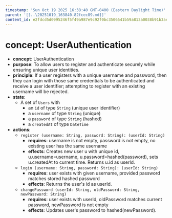 ```yaml
---
timestamp: 'Sun Oct 19 2025 16:38:40 GMT-0400 (Eastern Daylight Time)'
parent: '[[..\20251019_163840.82fcec89.md]]'
content_id: e2fdcd5d0995246f5f49a987e9c92f0bc3506541b59a813a0038b91b3aee3dd6
---
```


# concept: UserAuthentication

* **concept**: UserAuthentication
* **purpose**: To allow users to register and authenticate securely while ensuring unique user identities.
* **principle**: If a user registers with a unique username and password, then they can login with those same credentials to be authenticated and receive a user identifier; attempting to register with an existing username will be rejected.
* **state**:
  * A set of `Users` with
    * an `id` of type `String` (unique user identifier)
    * a `username` of type `String` (unique)
    * a `password` of type `String` (hashed)
    * a `createdAt` of type `DateTime`
* **actions**:
  * `register (username: String, password: String): (userId: String)`
    * **requires**: username is not empty, password is not empty, no existing user has the same username
    * **effects**: Creates new user u with unique id, u.username=username, u.password=hashed(password), sets u.createdAt to current time. Returns u.id as userId.
  * `login (username: String, password: String): (userId: String)`
    * **requires**: user exists with given username, provided password matches stored hashed password
    * **effects**: Returns the user's id as userId.
  * `changePassword (userId: String, oldPassword: String, newPassword: String)`
    * **requires**: user exists with userId, oldPassword matches current password, newPassword is not empty
    * **effects**: Updates user's password to hashed(newPassword).
